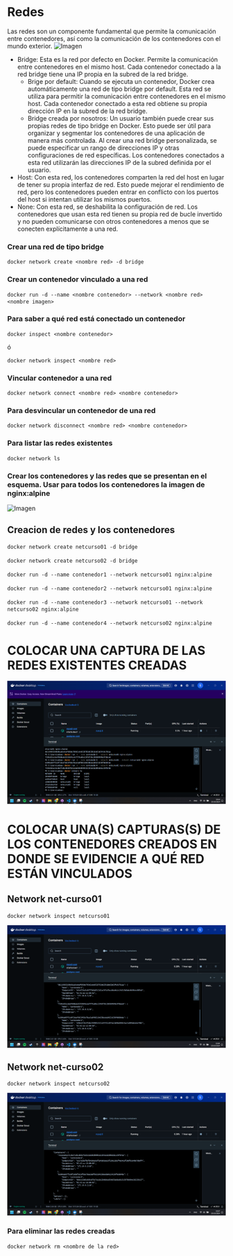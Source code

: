 # Redes
Las redes son un componente fundamental que permite la comunicación entre contenedores, así como la comunicación de los contenedores con el mundo exterior. 
![Imagen](img/redes.PNG)
- Bridge: Esta es la red por defecto en Docker. Permite la comunicación entre contenedores en el mismo host. Cada contenedor conectado a la red bridge tiene una IP propia en la subred de la red bridge.
    -  Brige por default: Cuando se ejecuta un contenedor, Docker crea automáticamente una red de tipo bridge por default. Esta red se utiliza para permitir la comunicación entre contenedores en el mismo host. Cada contenedor conectado a esta red obtiene su propia dirección IP en la subred de la red bridge.
    - Bridge creada por nosotros: Un usuario también puede crear sus propias redes de tipo bridge en Docker. Esto puede ser útil para organizar y segmentar los contenedores de una aplicación de manera más controlada. Al crear una red bridge personalizada, se puede especificar un rango de direcciones IP y otras configuraciones de red específicas. Los contenedores conectados a esta red utilizarán las direcciones IP de la subred definida por el usuario.
- Host: Con esta red, los contenedores comparten la red del host en lugar de tener su propia interfaz de red. Esto puede mejorar el rendimiento de red, pero los contenedores pueden entrar en conflicto con los puertos del host si intentan utilizar los mismos puertos.
- None: Con esta red, se deshabilita la configuración de red. Los contenedores que usan esta red tienen su propia red de bucle invertido y no pueden comunicarse con otros contenedores a menos que se conecten explícitamente a una red.

### Crear una red de tipo bridge

```
docker network create <nombre red> -d bridge
```

### Crear un contenedor vinculado a una red

```
docker run -d --name <nombre contenedor> --network <nombre red> <nombre imagen>
```

### Para saber a qué red está conectado un contenedor

```
docker inspect <nombre contenedor>
```
ó
```
docker network inspect <nombre red> 
```

### Vincular contenedor a una red
```
docker network connect <nombre red> <nombre contenedor>
```

### Para desvincular un contenedor de una red
```
docker network disconnect <nombre red> <nombre contenedor>
```

### Para listar las redes existentes
```
docker network ls
```

### Crear los contenedores y las redes que se presentan en el esquema. Usar para todos los contenedores la imagen de nginx:alpine

![Imagen](img/esquema-ejercicio-redes.PNG)

## Creacion de redes y los contenedores
```
docker network create netcurso01 -d bridge

docker network create netcurso02 -d bridge

docker run -d --name contenedor1 --network netcurso01 nginx:alpine

docker run -d --name contenedor2 --network netcurso01 nginx:alpine

docker run -d --name contenedor3 --network netcurso01 --network netcurso02 nginx:alpine

docker run -d --name contenedor4 --network netcurso02 nginx:alpine
```
# COLOCAR UNA CAPTURA DE LAS REDES EXISTENTES CREADAS
![Imagen4](https://github.com/sebasG101/2024B-ISWD633-practica2/blob/main/img/4.png?raw=true)

# COLOCAR UNA(S) CAPTURAS(S) DE LOS CONTENEDORES CREADOS EN DONDE SE EVIDENCIE A QUÉ RED ESTÁN VINCULADOS

## Network net-curso01

```
docker network inspect netcurso01
```
![Imagen4.1](https://github.com/sebasG101/2024B-ISWD633-practica2/blob/main/img/4.1.png?raw=true)

## Network net-curso02
```
docker network inspect netcurso02
```
![Imagen4.2](https://github.com/sebasG101/2024B-ISWD633-practica2/blob/main/img/4.2.png?raw=true)
### Para eliminar las redes creadas
```
docker network rm <nombre de la red>
```

